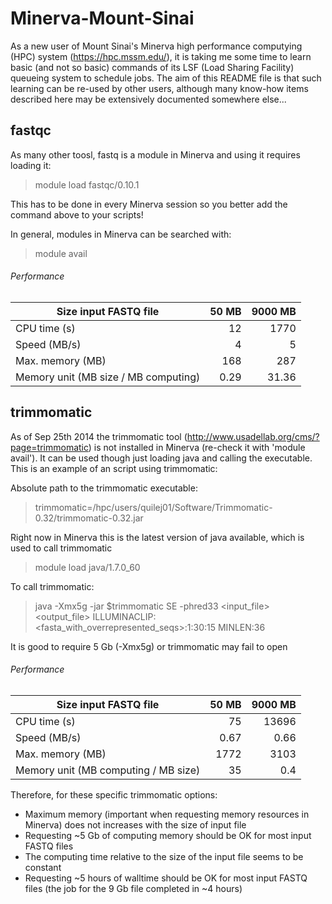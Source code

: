 Minerva-Mount-Sinai
===================

As a new user of Mount Sinai's Minerva high performance computying (HPC) system (https://hpc.mssm.edu/), it is taking me some time to learn basic (and not so basic) commands of its LSF (Load Sharing Facility) queueing system to schedule jobs. The aim of this README file is that such learning can be re-used by other users, although many know-how items described here may be extensively documented somewhere else...



## fastqc

As many other toosl, fastq is a module in Minerva and using it requires loading it:

> module load fastqc/0.10.1

This has to be done in every Minerva session so you better add the command above to your scripts!

In general, modules in Minerva can be searched with:

> module avail

###### Performance

| Size input FASTQ file  | 50 MB  | 9000 MB  |
|---|--:|--:|
| CPU time (s) | 12  | 1770  |
| Speed (MB/s) | 4  | 5  |
| Max. memory (MB) | 168  | 287  |
| Memory unit (MB size / MB computing) | 0.29  | 31.36  |  



## trimmomatic

As of Sep 25th 2014 the trimmomatic tool (http://www.usadellab.org/cms/?page=trimmomatic) is not installed in Minerva (re-check it with 'module avail'). It can be used though just loading java and calling the executable. This is an example of an script using trimmomatic:

Absolute path to the trimmomatic executable:

> trimmomatic=/hpc/users/quilej01/Software/Trimmomatic-0.32/trimmomatic-0.32.jar

Right now in Minerva this is the latest version of java available, which is used to call trimmomatic

> module load java/1.7.0_60 

To call trimmomatic:

> java -Xmx5g -jar $trimmomatic SE -phred33 <input_file> <output_file> ILLUMINACLIP:<fasta_with_overrepresented_seqs>:1:30:15 MINLEN:36

It is good to require 5 Gb (-Xmx5g) or trimmomatic may fail to open

###### Performance

| Size input FASTQ file  | 50 MB  | 9000 MB  |
|---|--:|--:|
| CPU time (s) | 75  | 13696  |
| Speed (MB/s) | 0.67  | 0.66  |
| Max. memory (MB) | 1772  | 3103  |
| Memory unit (MB computing / MB size) | 35  | 0.4  |

Therefore, for these specific trimmomatic options:
  * Maximum memory (important when requesting memory resources in Minerva) does not increases with the size of input file
  * Requesting ~5 Gb of computing memory should be OK for most input FASTQ files
  * The computing time relative to the size of the input file seems to be constant
  * Requesting ~5 hours of walltime should be OK for most input FASTQ files (the job for the 9 Gb file completed in ~4 hours)
 

